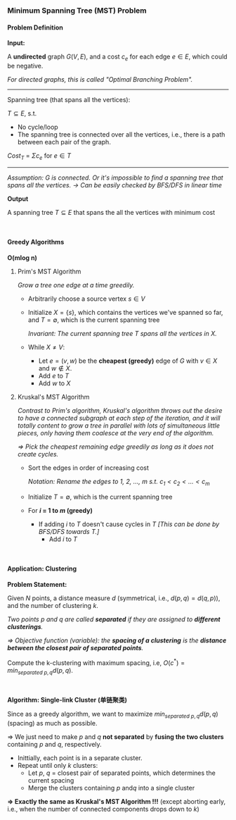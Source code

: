 ### Minimum Spanning Tree (MST) Problem

#### Problem Definition

**Input:**

A **undirected** graph $G(V, E)$, and a cost $c_e$ for each edge $e \in E$, which could be negative.

*For directed graphs, this is called "Optimal Branching Problem".*

---

Spanning tree (that spans all the vertices):

$T \subseteq E$, s.t.

* No cycle/loop
* The spanning tree is connected over all the vertices, i.e., there is a path between each pair of the graph.

$Cost_T$ = $\Sigma c_e$ for $e \in T$

---

*Assumption: G is connected. Or it's impossible to find a spanning tree that spans all the vertices. -> Can be easily checked by BFS/DFS in linear time*

**Output**

A spanning tree $T \subseteq E$ that spans the all the vertices with minimum cost

<br>

#### Greedy Algorithms

**O(mlog n)**

1. Prim's MST Algorithm

   *Grow a tree one edge at a time greedily.*

   * Arbitrarily choose a source vertex $s \in V$

   * Initialize $X = \{s\}$, which contains the vertices we've spanned so far, and $T = \emptyset$, which is the current spanning tree

     *Invariant: The current spanning tree $T$ spans all the vertices in $X$.*

   * While $X \neq V$:

     * Let $e = (v, w)$ be the **cheapest (greedy)** edge of $G$ with $v \in X$ and $w \notin X$.
     * Add $e$ to $T$
     * Add $w$ to $X$

2. Kruskal's MST Algorithm

   *Contrast to Prim's algorithm, Kruskal's algorithm throws out the desire to have a connected subgraph at each step of the iteration, and it will totally content to grow a tree in parallel with lots of simultaneous little pieces, only having them coalesce at the very end of the algorithm.*

   *=> Pick the cheapest remaining edge greedily as long as it does not create cycles.*

   * Sort the edges in order of increasing cost

     *Notation: Rename the edges to 1, 2, …, $m$ s.t. $c_1 \lt c_2 \lt … \lt c_m$*

   * Initialize $T = \emptyset$, which is the current spanning tree

   * For **$i$ = 1 to $m$ (greedy)**

     * If adding $i$ to $T$ doesn't cause cycles in $T$   *[This can be done by BFS/DFS towards T.]*
       * Add $i$ to $T$

<br>

#### Application: Clustering

**Problem Statement:**

Given $N$ points, a distance measure $d$ (symmetrical, i.e., $d(p, q) = d(q, p)$), and the number of clustering $k$.

*Two points $p$ and $q$ are called **separated** if they are assigned to **different clusterings**.*

*=> Objective function (variable): the **spacing of a clustering** is the **distance between the closest pair of separated points**.*

Compute the k-clustering with maximum spacing, i.e, $O(c^*) = min_{separated \ p, q}d(p, q)$.

<br>

**Algorithm: Single-link Cluster (单链聚类)**

Since as a greedy algorithm, we want to maximize $min_{separated \ p, q} d(p, q)$ (spacing) as much as possible.

=> We just need to make $p$ and $q$ **not separated** by **fusing the two clusters** containing $p$ and $q$, respectively.

* Inittially, each point is in a separate cluster.
* Repeat until only $k$ clusters:
  * Let $p$, $q$ = closest pair of separated points, which determines the current spacing
  * Merge the clusters containing $p$ and$q$ into a single cluster

**=> Exactly the same as Kruskal's MST Algorithm !!!** (except aborting early, i.e., when the number of connected components drops down to $k$)